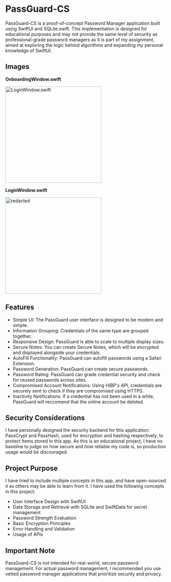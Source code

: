 # PassGuard-CS
PassGuard-CS is a proof-of-concept Password Manager application built using SwiftUI and SQLite.swift. This implementation is designed for educational purposes and may not provide the same level of security as professional-grade password managers as it is part of my assignment, aimed at exploring the logic behind algorithms and expanding my personal knowledge of SwiftUI.

## Images

<div>
  <p><strong>OnboardingWindow.swift</strong></p>
  <img width="300" alt="LoginWindow.swift" src="https://github.com/m-akami/PassGuard-CS/assets/123811425/31e4f644-6c19-4946-b59b-7952ad90dfc6">
</div>

<div>
  <p><strong>LoginWindow.swift</strong></p>
  <img width="300" alt="redacted" src="https://github.com/m-akami/PassGuard-CS/assets/123811425/0f98f227-4dad-43b1-a184-72258778af17">
</div>

## Features
- Simple UI: The PassGuard user interface is designed to be modern and simple.
- Information Grouping: Credentials of the same type are grouped together.
- Responsive Design: PassGuard is able to scale to multiple display sizes.
- Secure Notes: You can create Secure Notes, which will be encrypted and displayed alongside your credentials.
- AutoFill Functionality: PassGuard can autofill passwords using a Safari Extension.
- Password Generation: PassGuard can create secure passwords.
- Password Rating: PassGuard can grade credential security and check for reused passwords across sites.
- Compromised Account Notifications: Using HIBP's API, credentials are securely sent to check if they are compromised using HTTPS.
- Inactivity Notifications: If a credential has not been used in a while, PassGuard will reccomend that the online account be deleted.

## Security Considerations
I have personally designed the security backend for this application: PassCrypt and PassHash, used for encryption and hashing respectively, to protect items stored in this app. As this is an educational project, I have no baseline to judge on how secure and how reliable my code is, so production usage would be discouraged.

## Project Purpose
I have tried to include multiple concepts in this app, and have open-sourced it as others may be able to learn from it. I have used the following concepts in this project:
- User Interface Design with SwiftUI
- Data Storage and Retrieval with SQLite and SwiftData for secret management
- Password Strength Evaluation
- Basic Encryption Principles
- Error Handling and Validation
- Usage of APIs

## Important Note
PassGuard-CS is not intended for real-world, secure password management. For actual password management, I recommended you use vetted password manager applications that prioritize security and privacy.
